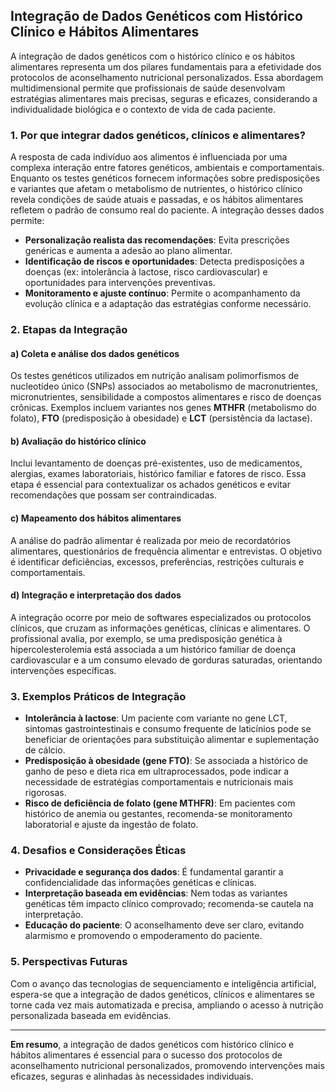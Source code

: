 
## Integração de Dados Genéticos com Histórico Clínico e Hábitos Alimentares

A integração de dados genéticos com o histórico clínico e os hábitos alimentares representa um dos pilares fundamentais para a efetividade dos protocolos de aconselhamento nutricional personalizados. Essa abordagem multidimensional permite que profissionais de saúde desenvolvam estratégias alimentares mais precisas, seguras e eficazes, considerando a individualidade biológica e o contexto de vida de cada paciente.

### 1. Por que integrar dados genéticos, clínicos e alimentares?

A resposta de cada indivíduo aos alimentos é influenciada por uma complexa interação entre fatores genéticos, ambientais e comportamentais. Enquanto os testes genéticos fornecem informações sobre predisposições e variantes que afetam o metabolismo de nutrientes, o histórico clínico revela condições de saúde atuais e passadas, e os hábitos alimentares refletem o padrão de consumo real do paciente. A integração desses dados permite:

- **Personalização realista das recomendações**: Evita prescrições genéricas e aumenta a adesão ao plano alimentar.
- **Identificação de riscos e oportunidades**: Detecta predisposições a doenças (ex: intolerância à lactose, risco cardiovascular) e oportunidades para intervenções preventivas.
- **Monitoramento e ajuste contínuo**: Permite o acompanhamento da evolução clínica e a adaptação das estratégias conforme necessário.

### 2. Etapas da Integração

#### a) Coleta e análise dos dados genéticos

Os testes genéticos utilizados em nutrição analisam polimorfismos de nucleotídeo único (SNPs) associados ao metabolismo de macronutrientes, micronutrientes, sensibilidade a compostos alimentares e risco de doenças crônicas. Exemplos incluem variantes nos genes **MTHFR** (metabolismo do folato), **FTO** (predisposição à obesidade) e **LCT** (persistência da lactase).

#### b) Avaliação do histórico clínico

Inclui levantamento de doenças pré-existentes, uso de medicamentos, alergias, exames laboratoriais, histórico familiar e fatores de risco. Essa etapa é essencial para contextualizar os achados genéticos e evitar recomendações que possam ser contraindicadas.

#### c) Mapeamento dos hábitos alimentares

A análise do padrão alimentar é realizada por meio de recordatórios alimentares, questionários de frequência alimentar e entrevistas. O objetivo é identificar deficiências, excessos, preferências, restrições culturais e comportamentais.

#### d) Integração e interpretação dos dados

A integração ocorre por meio de softwares especializados ou protocolos clínicos, que cruzam as informações genéticas, clínicas e alimentares. O profissional avalia, por exemplo, se uma predisposição genética à hipercolesterolemia está associada a um histórico familiar de doença cardiovascular e a um consumo elevado de gorduras saturadas, orientando intervenções específicas.

### 3. Exemplos Práticos de Integração

- **Intolerância à lactose**: Um paciente com variante no gene LCT, sintomas gastrointestinais e consumo frequente de laticínios pode se beneficiar de orientações para substituição alimentar e suplementação de cálcio.
- **Predisposição à obesidade (gene FTO)**: Se associada a histórico de ganho de peso e dieta rica em ultraprocessados, pode indicar a necessidade de estratégias comportamentais e nutricionais mais rigorosas.
- **Risco de deficiência de folato (gene MTHFR)**: Em pacientes com histórico de anemia ou gestantes, recomenda-se monitoramento laboratorial e ajuste da ingestão de folato.

### 4. Desafios e Considerações Éticas

- **Privacidade e segurança dos dados**: É fundamental garantir a confidencialidade das informações genéticas e clínicas.
- **Interpretação baseada em evidências**: Nem todas as variantes genéticas têm impacto clínico comprovado; recomenda-se cautela na interpretação.
- **Educação do paciente**: O aconselhamento deve ser claro, evitando alarmismo e promovendo o empoderamento do paciente.

### 5. Perspectivas Futuras

Com o avanço das tecnologias de sequenciamento e inteligência artificial, espera-se que a integração de dados genéticos, clínicos e alimentares se torne cada vez mais automatizada e precisa, ampliando o acesso à nutrição personalizada baseada em evidências.

---

**Em resumo**, a integração de dados genéticos com histórico clínico e hábitos alimentares é essencial para o sucesso dos protocolos de aconselhamento nutricional personalizados, promovendo intervenções mais eficazes, seguras e alinhadas às necessidades individuais.
```
